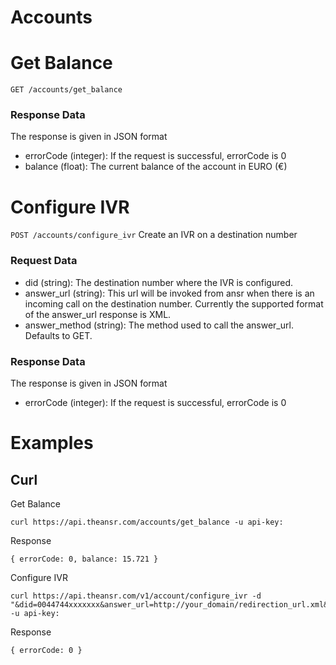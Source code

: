 Accounts
========

# Get Balance
`GET /accounts/get_balance`

### Response Data
The response is given in JSON format
* errorCode (integer): If the request is successful, errorCode is 0
* balance (float): The current balance of the account in EURO (&euro;)


# Configure IVR 
`POST /accounts/configure_ivr` Create an IVR on a destination number


### Request Data

* did (string): The destination number where the IVR is configured.
* answer_url (string): This url will be invoked from ansr when there is an incoming call on the destination number. Currently the supported format of the answer_url response is XML. 
* answer_method (string): The method used to call the answer_url. Defaults to GET.

### Response Data
The response is given in JSON format
* errorCode (integer): If the request is successful, errorCode is 0

# Examples

## Curl

Get Balance
```
curl https://api.theansr.com/accounts/get_balance -u api-key:
```

Response
```
{ errorCode: 0, balance: 15.721 }
```

Configure IVR 
```
curl https://api.theansr.com/v1/account/configure_ivr -d "&did=0044744xxxxxxx&answer_url=http://your_domain/redirection_url.xml&answer_method=GET" -u api-key:
```

Response
```
{ errorCode: 0 }
```
